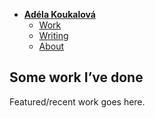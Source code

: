 - [**Adéla Koukalová**](../)
    - [Work](../work/index.md)
    - [Writing](../writing/index.md)
    - [About](../about.md)

## Some work I’ve done

Featured/recent work goes here.
